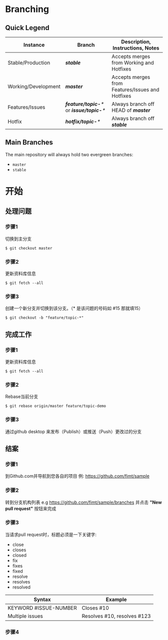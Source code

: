 # Branching

## Quick Legend

|Instance|Branch|Description, Instructions, Notes|
|---|---|---|
|Stable/Production|_**stable**_|Accepts merges from Working and Hotfixes|
|Working/Development|_**master**_|Accepts merges from Features/Issues and Hotfixes|
|Features/Issues|_**feature/topic-***_ or _**issue/topic-***_|Always branch off HEAD of _**master**_|
|Hotfix|_**hotfix/topic-***_|Always branch off _**stable**_|


## Main Branches

The main repository will always hold two evergreen branches:

* `master`
* `stable`


# 开始

## 处理问题

### 步骤1
切换到主分支
```
$ git checkout master
```

### 步骤2
更新资料库信息
```
$ git fetch --all
```

### 步骤3
创建一个新分支并切换到该分支。（* 是该问题的号码如 #15 那就填15）
```
$ git checkout -b "feature/topic-*"
```

## 完成工作

### 步骤1
更新资料库信息
```
$ git fetch --all
```

### 步骤2
Rebase当前分支
```
$ git rebase origin/master feature/topic-demo
```

### 步骤3
通过github desktop 来发布（Publish）或推送（Push）更改过的分支


## 结案

### 步骤1
到Github.com并导航到您各自的项目 例: https://github.com/fimt/sample

### 步骤2
转到分支机构列表 e.g https://github.com/fimt/sample/branches 并点击 **"New pull request"** 按钮来完成

### 步骤3
当请求pull request时，标题必须是一下关键字:

* close
* closes
* closed
* fix
* fixes
* fixed
* resolve
* resolves
* resolved

|Syntax|Example|
|---|---|
|KEYWORD #ISSUE-NUMBER|Closes #10|
|Multiple issues|Resolves #10, resolves #123|

### 步骤4
